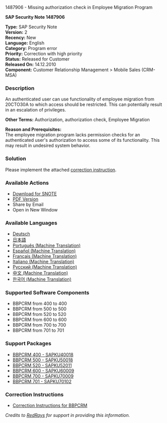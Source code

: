 1487906 - Missing authorization check in Employee Migration Program

**SAP Security Note 1487906**

**Type:** SAP Security Note  
**Version:** 2  
**Recency:** New  
**Language:** English  
**Category:** Program error  
**Priority:** Correction with high priority  
**Status:** Released for Customer  
**Released On:** 14.12.2010  
**Component:** Customer Relationship Management > Mobile Sales (CRM-MSA)

### Description
An authenticated user can use functionality of employee migration from 20CTO30A to which access should be restricted. This can potentially result in an escalation of privileges.

**Other Terms:** Authorization, authorization check, Employee Migration

**Reason and Prerequisites:**  
The employee migration program lacks permission checks for an authenticated user's authorization to access some of its functionality. This may result in undesired system behavior.

### Solution
Please implement the attached [correction instruction](https://me.sap.com/corrins/0001487906/63).

### Available Actions
- [Download for SNOTE](https://notesdownloads.sap.com/note/0040000008805022017)
- [PDF Version](https://userapps.support.sap.com/sap/support/sfm/notes/print/0001487906?language=en-US&token=98FAD1E092EAA325005CA3886AFBFB85)
- Share by Email
- Open in New Window

### Available Languages
- [Deutsch](https://me.sap.com/notes/0001487906/D)
- [日本語](https://me.sap.com/notes/0001487906/J)
- [Português (Machine Translation)](https://me.sap.com/notes/0001487906/P)
- [Español (Machine Translation)](https://me.sap.com/notes/0001487906/S)
- [Français (Machine Translation)](https://me.sap.com/notes/0001487906/F)
- [Italiano (Machine Translation)](https://me.sap.com/notes/0001487906/I)
- [Русский (Machine Translation)](https://me.sap.com/notes/0001487906/R)
- [中文 (Machine Translation)](https://me.sap.com/notes/0001487906/1)
- [한국어 (Machine Translation)](https://me.sap.com/notes/0001487906/3)

### Supported Software Components
- BBPCRM from 400 to 400
- BBPCRM from 500 to 500
- BBPCRM from 520 to 520
- BBPCRM from 600 to 600
- BBPCRM from 700 to 700
- BBPCRM from 701 to 701

### Support Packages
- [BBPCRM 400 - SAPKU40018](https://me.sap.com/supportpackage/SAPKU40018)
- [BBPCRM 500 - SAPKU50018](https://me.sap.com/supportpackage/SAPKU50018)
- [BBPCRM 520 - SAPKU52011](https://me.sap.com/supportpackage/SAPKU52011)
- [BBPCRM 600 - SAPKU60009](https://me.sap.com/supportpackage/SAPKU60009)
- [BBPCRM 700 - SAPKU70009](https://me.sap.com/supportpackage/SAPKU70009)
- [BBPCRM 701 - SAPKU70102](https://me.sap.com/supportpackage/SAPKU70102)

### Correction Instructions
- [Correction Instructions for BBPCRM](https://me.sap.com/corrins/0001487906/63)

*Credits to [RedRays](https://redrays.io) for support in providing this information.*